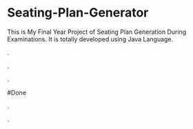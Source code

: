 # Seating-Plan-Generator

This is My Final Year Project of Seating Plan Generation During Examinations. It is totally developed using Java Language.












.


















































.












































































































































































































.





















































#Done










































































































.




































































































































































































































































































































































































































































































.







































